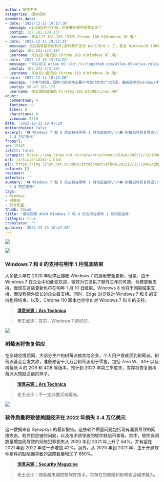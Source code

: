 ```yaml
---
author: 硬核老王
categories: 硬核观察
comments_data:
- date: '2022-12-13 19:17:10'
  message: win10现在也不错，但是要的硬件配置太高了
  postip: 117.181.103.137
  username: 来自117.181.103.137的 Chrome 108.0|Windows 10 用户
- date: '2022-12-13 19:53:23'
  message: 现在越来越多的软件/游戏都不支持 Win7/8/8.1 了，甚至 Windows10 1903&nbsp;&nbsp;以下的版本也不支持。
  postip: 183.223.172.184
  username: 来自四川南充的 Chrome 108.0|Windows NT 用户
- date: '2022-12-13 19:54:22'
  message: "可以试试 Atlas OS：<br />\r\ngithub.com/Atlas-OS/atlas-releases/releases"
  postip: 183.223.172.184
  username: 来自四川南充的 Chrome 110.0|Windows 10 用户
- date: '2022-12-14 10:42:28'
  message: "不客气的说，国内当前仅在必要不可替代的生产力场景，最新版本的windows才需要被部署安装。<br />\r\n其余时候旧版Windows+Linux就可以解决。"
  postip: 58.47.153.172
  username: 来自湖南益阳的 Firefox 102.0|GNU/Linux 用户
count:
  commentnum: 4
  favtimes: 0
  likes: 0
  sharetimes: 0
  viewnum: 2219
date: '2022-12-13 18:47:20'
editorchoice: false
excerpt: "❶ Windows 7 和 8 的支持在明年 1 月彻底结束\r\n❷ 树莓派将恢复供应\r\n❸ 软件质量将致使美国经济在 2022 年损失
  2.4 万亿美元"
fromurl: ''
id: 15345
islctt: false
largepic: https://img.linux.net.cn/data/attachment/album/202212/13/184624gbpfka53bec4b3sf.jpg
url: /article-15345-1.html
pic: https://img.linux.net.cn/data/attachment/album/202212/13/184624gbpfka53bec4b3sf.jpg.thumb.jpg
related: []
reviewer: ''
selector: ''
summary: "❶ Windows 7 和 8 的支持在明年 1 月彻底结束\r\n❷ 树莓派将恢复供应\r\n❸ 软件质量将致使美国经济在 2022 年损失
  2.4 万亿美元"
tags:
- Windows
- 树莓派
- 软件质量
thumb: false
title: '硬核观察 #849 Windows 7 和 8 的支持在明年 1 月彻底结束'
titlepic: true
translator: ''
updated: '2022-12-13 18:47:20'
---
```


![](/data/attachment/album/202212/13/184624gbpfka53bec4b3sf.jpg)


![](/data/attachment/album/202212/13/184635ra9b872xbzuxubgx.jpg)


### Windows 7 和 8 的支持在明年 1 月彻底结束


大多数人早在 2020 年就停止接收 Windows 7 的通用安全更新，但是，由于 Windows 7 在企业中如此受欢迎，微软为它提供了额外三年的可选、付费更新支持。而现在这些更新也将在明年 1 月 10 日结束。Windows 8 也将于同期结束支持，而没有额外延长的企业级支持。同时，Edge 浏览器对 Windows 7 和 8 的支持也将结束。以及，Chrome 110 版本也会停止对 Windows 7 和 8 的支持。



> 
> **[消息来源：Ars Technica](https://arstechnica.com/gadgets/2022/12/microsoft-edge-will-stop-supporting-windows-7-and-8-in-january-2023/)**
> 
> 
> 



> 
> 老王点评：其实，Windows 7 挺好的。
> 
> 
> 


![](/data/attachment/album/202212/13/184647wfg3azrnxws9hnr9.jpg)


### 树莓派将恢复供应


在全球疫情期间，大部分生产的树莓派被卖给企业，个人用户很难买到树莓派。树莓派基金会发文称，准备预留十几万台树莓派用于零售，包括 Zero W、3A+ 以及树莓派 4 的 2GB 和 4GB 等版本。预计到 2023 年第三季度末，库存将恢复到树莓派大短缺之前的样子。



> 
> **[消息来源：Ars Technica](https://arstechnica.com/gadgets/2022/12/raspberry-pi-inventory-improving-could-reach-pre-pandemic-levels-in-2023/)**
> 
> 
> 



> 
> 老王点评：不一定非要买树莓派。
> 
> 
> 


![](/data/attachment/album/202212/13/184702envuek3mscckz3gh.jpg)


### 软件质量将致使美国经济在 2022 年损失 2.4 万亿美元


这一数据来自 Synopsys 的最新报告。这些软件质量问题包括现有漏洞导致的网络攻击、软件供应链的问题，以及技术债导致的软件缺陷积累等。其中，软件漏洞数量增加而导致的网络犯罪损失从 2020 年到 2021 年上升了 64%，并有望在 2021 年到 2022 年进一步增加 42%。另外，从 2020 年到 2021 年，由于开源软件组件的缺陷而导致的故障数量增加了 650%。



> 
> **[消息来源：Security Magazine](https://www.securitymagazine.com/articles/98685-poor-software-costs-the-us-24-trillion)**
> 
> 
> 



> 
> 老王点评：随着越来越依赖软件技术，其存在的缺陷和影响也会越来越大。
> 
> 
>